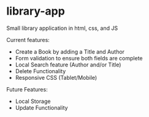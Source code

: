 # library-app
Small library application in html, css, and JS

Current features:
- Create a Book by adding a Title and Author
- Form validation to ensure both fields are complete
- Local Search feature (Author and/or Title)
- Delete Functionality
- Responsive CSS (Tablet/Mobile)

Future Features:
- Local Storage
- Update Functionality
